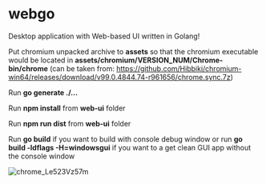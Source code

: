 # webgo

Desktop application with Web-based UI written in Golang!


Put chromium unpacked archive to **assets** so that the chromium executable would be located in **assets/chromium/VERSION_NUM/Chrome-bin/chrome** (can be taken from: https://github.com/Hibbiki/chromium-win64/releases/download/v99.0.4844.74-r961656/chrome.sync.7z)

Run **go generate ./...**

Run **npm install** from **web-ui** folder

Run **npm run dist** from **web-ui** folder

Run **go build** if you want to build with console debug window or run **go build -ldflags -H=windowsgui** if you want to a get clean GUI app without the console window

![chrome_Le523Vz57m](https://user-images.githubusercontent.com/72680690/159305077-f7887c24-7f37-485a-a115-0378437ac206.gif)
